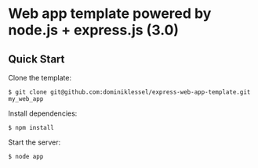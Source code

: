# Web app template powered by node.js + express.js (3.0)

## Quick Start

Clone the template:
```
$ git clone git@github.com:dominiklessel/express-web-app-template.git my_web_app
```

Install dependencies:
```
$ npm install
```

Start the server:
```
$ node app
```